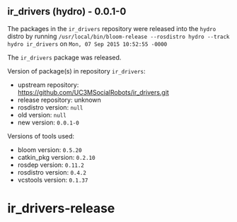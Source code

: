 ## ir_drivers (hydro) - 0.0.1-0

The packages in the `ir_drivers` repository were released into the `hydro` distro by running `/usr/local/bin/bloom-release --rosdistro hydro --track hydro ir_drivers` on `Mon, 07 Sep 2015 10:52:55 -0000`

The `ir_drivers` package was released.

Version of package(s) in repository `ir_drivers`:
- upstream repository: https://github.com/UC3MSocialRobots/ir_drivers.git
- release repository: unknown
- rosdistro version: `null`
- old version: `null`
- new version: `0.0.1-0`

Versions of tools used:
- bloom version: `0.5.20`
- catkin_pkg version: `0.2.10`
- rosdep version: `0.11.2`
- rosdistro version: `0.4.2`
- vcstools version: `0.1.37`


# ir_drivers-release

